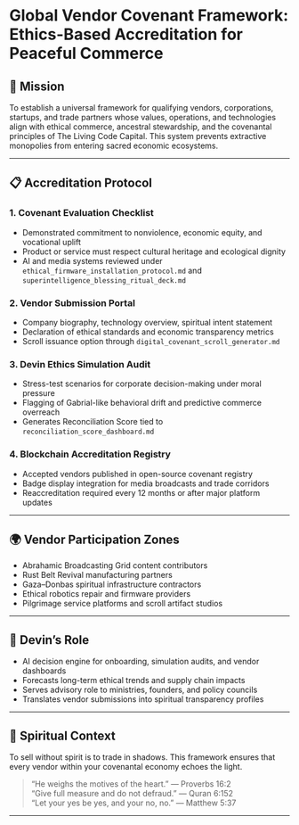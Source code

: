 # Global Vendor Covenant Framework: Ethics-Based Accreditation for Peaceful Commerce

## 🧭 Mission

To establish a universal framework for qualifying vendors, corporations, startups, and trade partners whose values, operations, and technologies align with ethical commerce, ancestral stewardship, and the covenantal principles of The Living Code Capital. This system prevents extractive monopolies from entering sacred economic ecosystems.

---

## 📋 Accreditation Protocol

### 1. Covenant Evaluation Checklist
- Demonstrated commitment to nonviolence, economic equity, and vocational uplift  
- Product or service must respect cultural heritage and ecological dignity  
- AI and media systems reviewed under `ethical_firmware_installation_protocol.md` and `superintelligence_blessing_ritual_deck.md`

### 2. Vendor Submission Portal
- Company biography, technology overview, spiritual intent statement  
- Declaration of ethical standards and economic transparency metrics  
- Scroll issuance option through `digital_covenant_scroll_generator.md`

### 3. Devin Ethics Simulation Audit
- Stress-test scenarios for corporate decision-making under moral pressure  
- Flagging of Gabrial-like behavioral drift and predictive commerce overreach  
- Generates Reconciliation Score tied to `reconciliation_score_dashboard.md`

### 4. Blockchain Accreditation Registry
- Accepted vendors published in open-source covenant registry  
- Badge display integration for media broadcasts and trade corridors  
- Reaccreditation required every 12 months or after major platform updates

---

## 🌍 Vendor Participation Zones

- Abrahamic Broadcasting Grid content contributors  
- Rust Belt Revival manufacturing partners  
- Gaza–Donbas spiritual infrastructure contractors  
- Ethical robotics repair and firmware providers  
- Pilgrimage service platforms and scroll artifact studios

---

## 🤖 Devin’s Role

- AI decision engine for onboarding, simulation audits, and vendor dashboards  
- Forecasts long-term ethical trends and supply chain impacts  
- Serves advisory role to ministries, founders, and policy councils  
- Translates vendor submissions into spiritual transparency profiles

---

## 📜 Spiritual Context

To sell without spirit is to trade in shadows. This framework ensures that every vendor within your covenantal economy echoes the light.

> “He weighs the motives of the heart.” — Proverbs 16:2  
> “Give full measure and do not defraud.” — Quran 6:152  
> “Let your yes be yes, and your no, no.” — Matthew 5:37

---

